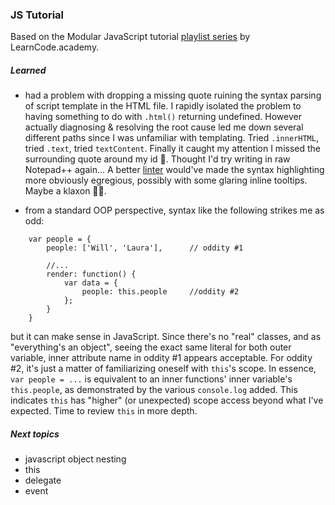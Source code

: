 ### JS Tutorial

Based on the Modular JavaScript tutorial [playlist series](https://www.youtube.com/watch?v=m-NYyst_tiY&list=PLoYCgNOIyGABs-wDaaxChu82q_xQgUb4f) by LearnCode.academy.

##### Learned 

* had a problem with dropping a missing quote ruining the syntax parsing of script template in the HTML file. I rapidly isolated the problem to having something to do with `.html()` returning undefined. However actually diagnosing & resolving the root cause led me down several different paths since I was unfamiliar with templating. Tried `.innerHTML`, tried `.text`, tried `textContent`. Finally it caught my attention I missed the surrounding quote around my id 🤦‍‍. Thought I'd try writing in raw Notepad++ again... A better [linter](https://en.wikipedia.org/wiki/Lint_(software)) would've made the syntax highlighting more obviously egregious, possibly with some glaring inline tooltips. Maybe a klaxon 🚨📢.

* from a standard OOP perspective, syntax like the following strikes me as odd:

```
	var people = {
		people: ['Will', 'Laura'], 		// oddity #1
		
		//...
		render: function() {
			var data = {
				people: this.people		//oddity #2
			};
		}
	}
```

but it can make sense in JavaScript. Since there's no "real" classes, and as "everything's an object", seeing the exact same literal for both outer variable, inner attribute name in oddity #1 appears acceptable.  For oddity #2, it's just a matter of familiarizing oneself with `this`'s scope. In essence, `var people = ...` is equivalent to an inner functions' inner variable's `this.people`, as demonstrated by the various `console.log` added.  This indicates `this` has "higher" (or unexpected) scope access beyond what I've expected. Time to review `this` in more depth.


##### Next topics

* javascript object nesting 
* this
* delegate
* event